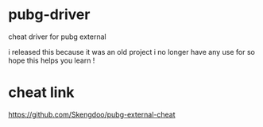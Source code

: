 # pubg-driver
cheat driver for pubg external 

i released this because it was an old project i no longer have any use for so hope this helps you learn !

# cheat link
https://github.com/Skengdoo/pubg-external-cheat
